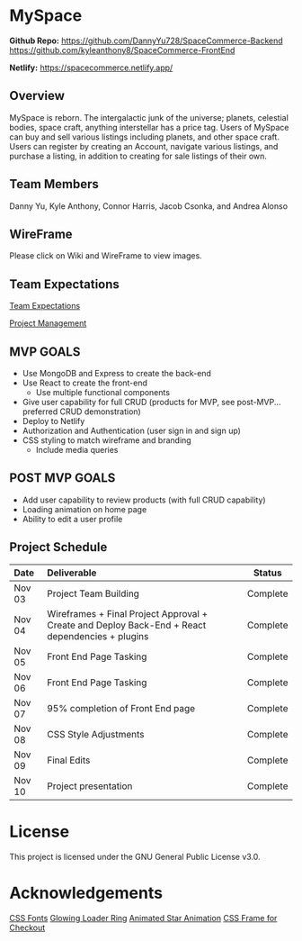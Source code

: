 # MySpace 

**Github Repo:** https://github.com/DannyYu728/SpaceCommerce-Backend
                 https://github.com/kyleanthony8/SpaceCommerce-FrontEnd

**Netlify:** https://spacecommerce.netlify.app/

## Overview
MySpace is reborn. The intergalactic junk of the universe; planets, celestial bodies, space craft, anything interstellar has a price tag. Users of MySpace can buy and sell various listings including planets, and other space craft. Users can register by creating an Account, navigate various listings, and purchase a listing, in addition to creating for sale listings of their own.

## Team Members
Danny Yu, Kyle Anthony, Connor Harris, Jacob Csonka, and Andrea Alonso


## WireFrame

Please click on Wiki and WireFrame to view images. 


## Team Expectations

[Team Expectations](https://docs.google.com/document/d/1pFeWx5xNfhRX_BMKo0RtF835iyji6VnHI_Y2zRqspks/edit?usp=sharing)

[Project Management](https://trello.com/b/pEV7PxnA/myspace)

## MVP GOALS

- Use MongoDB and Express to create the back-end
- Use React to create the front-end
  - Use multiple functional components
- Give user capability for full CRUD (products for MVP, see post-MVP... preferred CRUD demonstration)
- Deploy to Netlify
- Authorization and Authentication (user sign in and sign up)
- CSS styling to match wireframe and branding
  - Include media queries

## POST MVP GOALS

- Add user capability to review products (with full CRUD capability)
- Loading animation on home page
- Ability to edit a user profile

## Project Schedule

| Date      | Deliverable                                                                                          |  Status  |
| :-------- | :--------------------------------------------------------------------------------------------------  | :------: |
| Nov 03    | Project Team Building                                                                                | Complete |
| Nov 04    | Wireframes + Final Project Approval + Create and Deploy Back-End + React dependencies + plugins      | Complete |
| Nov 05    | Front End Page Tasking                                                                               | Complete |
| Nov 06    | Front End Page Tasking                                                                               | Complete |
| Nov 07    | 95% completion of Front End page                                                                     | Complete |
| Nov 08    | CSS Style Adjustments                                                                                | Complete |
| Nov 09    | Final Edits                                                                                          | Complete |
| Nov 10    | Project presentation                                                                                 | Complete |
                                                                               

# License
This project is licensed under the GNU General Public License v3.0.

# Acknowledgements
[CSS Fonts](https://fonts.googleapis.com/css?family=Raleway:400,500,700)
[Glowing Loader Ring](https://codepen.io/Curlmuhi/pen/ExKWXKO)
[Animated Star Animation](https://codepen.io/riley-pearce/pen/OJWPjZM?fbclid=IwAR2HwzINeVhFg7-YQvFDV8Teh-IH6akXO9RY3uMTapRobDt-R9fJ6-GIMkY)
[CSS Frame for Checkout](https://codepen.io/agoodwin/pen/NMJoER,https://orangeable.com/css/text-gradient,https://codepen.io/darrionr/pen/Xaqrzj)

